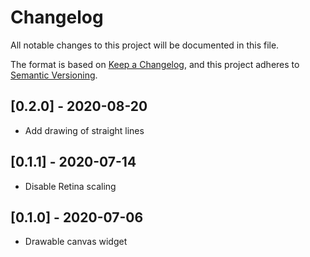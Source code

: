 # Changelog

All notable changes to this project will be documented in this file.

The format is based on [Keep a Changelog](https://keepachangelog.com/en/1.0.0/),
and this project adheres to [Semantic Versioning](https://semver.org/spec/v2.0.0.html).

## [0.2.0] - 2020-08-20

- Add drawing of straight lines

## [0.1.1] - 2020-07-14

- Disable Retina scaling

## [0.1.0] - 2020-07-06

- Drawable canvas widget
